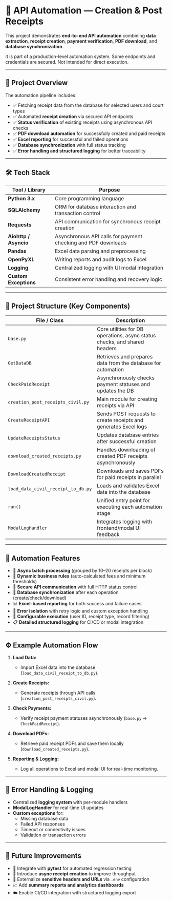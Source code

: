 # 🧾 API Automation — Creation & Post Receipts

This project demonstrates **end-to-end API automation** combining **data extraction**, **receipt creation**, **payment verification**, **PDF download**, and **database synchronization**.  

It is part of a production-level automation system. Some endpoints and credentials are secured. Not intended for direct execution.

---

## 🚀 Project Overview

The automation pipeline includes:

- ✅ Fetching receipt data from the database for selected users and court types  
- ✅ Automated **receipt creation** via secured API endpoints  
- ✅ **Status verification** of existing receipts using asynchronous API checks  
- ✅ **PDF download automation** for successfully created and paid receipts  
- ✅ **Excel reporting** for successful and failed operations  
- ✅ **Database synchronization** with full status tracking  
- ✅ **Error handling and structured logging** for better traceability  

---

## 🛠️ Tech Stack

| Tool / Library         | Purpose |
|------------------------|----------|
| **Python 3.x**         | Core programming language |
| **SQLAlchemy**         | ORM for database interaction and transaction control |
| **Requests**           | API communication for synchronous receipt creation |
| **Aiohttp / Asyncio**  | Asynchronous API calls for payment checking and PDF downloads |
| **Pandas**             | Excel data parsing and preprocessing |
| **OpenPyXL**           | Writing reports and audit logs to Excel |
| **Logging**            | Centralized logging with UI modal integration |
| **Custom Exceptions**  | Consistent error handling and recovery logic |

---

## 📂 Project Structure (Key Components)

| File / Class | Description |
|--------------|-------------|
| `base.py` | Core utilities for DB operations, async status checks, and shared headers |
| `GetDataDB` | Retrieves and prepares data from the database for automation |
| `CheckPaidReceipt` | Asynchronously checks payment statuses and updates the DB |
| `creation_post_receipts_civil.py` | Main module for creating receipts via API |
| `CreateReceiptAPI` | Sends POST requests to create receipts and generates Excel logs |
| `UpdateReceiptsStatus` | Updates database entries after successful creation |
| `download_created_receipts.py` | Handles downloading of created PDF receipts asynchronously |
| `DownloadCreatedReceipt` | Downloads and saves PDFs for paid receipts in parallel |
| `load_data_civil_receipt_to_db.py` | Loads and validates Excel data into the database |
| `run()` | Unified entry point for executing each automation stage |
| `ModalLogHandler` | Integrates logging with frontend/modal UI feedback |

---

## 🧪 Automation Features

- 🔁 **Async batch processing** (grouped by 10–20 receipts per block)  
- 🧮 **Dynamic business rules** (auto-calculated fees and minimum thresholds)  
- 📡 **Secure API communication** with full HTTP status control  
- 💾 **Database synchronization** after each operation (create/check/download)  
- 📊 **Excel-based reporting** for both success and failure cases  
- 🧱 **Error isolation** with retry logic and custom exception handling  
- 🧠 **Configurable execution** (user ID, receipt type, record filtering)  
- 📋 **Detailed structured logging** for CI/CD or modal integration  

---

## ⚙️ Example Automation Flow

1. **Load Data:**  
   - Import Excel data into the database (`load_data_civil_receipt_to_db.py`).

2. **Create Receipts:**  
   - Generate receipts through API calls (`creation_post_receipts_civil.py`).

3. **Check Payments:**  
   - Verify receipt payment statuses asynchronously (`base.py` → `CheckPaidReceipt`).

4. **Download PDFs:**  
   - Retrieve paid receipt PDFs and save them locally (`download_created_receipts.py`).

5. **Reporting & Logging:**  
   - Log all operations to Excel and modal UI for real-time monitoring.

---

## 🧰 Error Handling & Logging

- Centralized **logging system** with per-module handlers  
- **ModalLogHandler** for real-time UI updates  
- **Custom exceptions** for:
  - Missing database data  
  - Failed API responses  
  - Timeout or connectivity issues  
  - Validation or transaction errors  

---

## 🔮 Future Improvements

- 🧪 Integrate with **pytest** for automated regression testing  
- 🚀 Introduce **async receipt creation** to improve throughput  
- 🔐 Externalize **sensitive headers and URLs** via `.env` configuration  
- 📈 Add **summary reports and analytics dashboards**  
- ☁️ Enable CI/CD integration with structured logging export  
